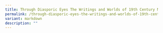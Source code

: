 ```yaml
---
title: Through Diasporic Eyes The Writings and Worlds of 19th Century Malay Travellers
permalink: /through-diasporic-eyes-the-writings-and-worlds-of-19th-century-malay-travellers/
variant: markdown
description: ""
---
```

